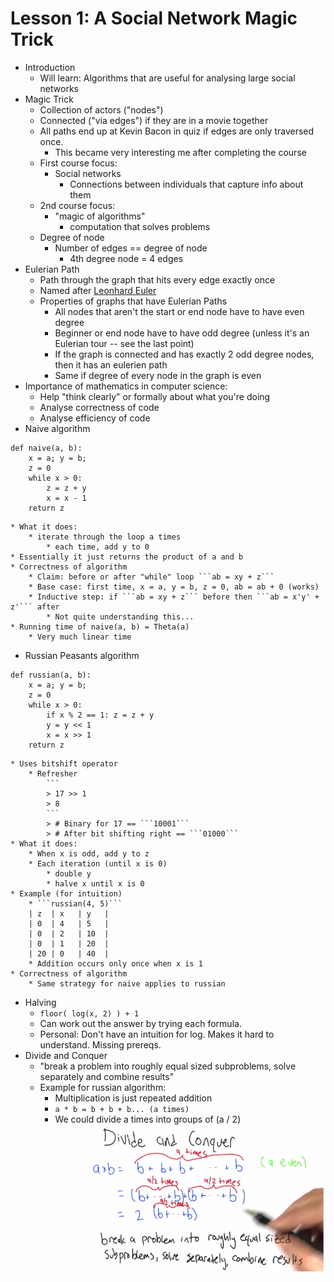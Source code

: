 # Lesson 1: A Social Network Magic Trick

* Introduction
    * Will learn: Algorithms that are useful for analysing large social networks
* Magic Trick
    * Collection of actors ("nodes")
    * Connected ("via edges") if they are in a movie together
    * All paths end up at Kevin Bacon in quiz if edges are only traversed once.
        * This became very interesting me after completing the course
    * First course focus:
        * Social networks
            * Connections between individuals that capture info about them
    * 2nd course focus:
        * "magic of algorithms"
            * computation that solves problems
    * Degree of node
        * Number of edges == degree of node
            * 4th degree node = 4 edges
* Eulerian Path
    * Path through the graph that hits every edge exactly once
    * Named after [Leonhard Euler](http://en.wikipedia.org/wiki/Leonhard_Euler)
    * Properties of graphs that have Eulerian Paths
        * All nodes that aren't the start or end node have to have even degree
        * Beginner or end node have to have odd degree (unless it's an Eulerian tour -- see the last point)
        * If the graph is connected and has exactly 2 odd degree nodes, then it has an eulerien path
        * Same if degree of every node in the graph is even
* Importance of mathematics in computer science:
    * Help "think clearly" or formally about what you're doing
    * Analyse correctness of code
    * Analyse efficiency of code
* Naive algorithm
```
def naive(a, b):
    x = a; y = b;
    z = 0
    while x > 0:
        z = z + y
        x = x - 1
    return z
```
    * What it does:
        * iterate through the loop a times
            * each time, add y to 0
    * Essentially it just returns the product of a and b 
    * Correctness of algorithm
        * Claim: before or after "while" loop ```ab = xy + z```
        * Base case: first time, x = a, y = b, z = 0, ab = ab + 0 (works)
        * Inductive step: if ```ab = xy + z``` before then ```ab = x'y' + z'``` after
            * Not quite understanding this...
    * Running time of naive(a, b) = Theta(a)
        * Very much linear time
* Russian Peasants algorithm
```
def russian(a, b):
    x = a; y = b;
    z = 0
    while x > 0:
        if x % 2 == 1: z = z + y
        y = y << 1
        x = x >> 1
    return z
```
    * Uses bitshift operator
        * Refresher
            ```
            > 17 >> 1
            > 8
            ```
            > # Binary for 17 == ```10001```
            > # After bit shifting right == ```01000```
    * What it does:
        * When x is odd, add y to z
        * Each iteration (until x is 0)
            * double y
            * halve x until x is 0
    * Example (for intuition)
        * ```russian(4, 5)```
        | z  | x   | y   |
        | 0  | 4   | 5   |
        | 0  | 2   | 10  |
        | 0  | 1   | 20  |
        | 20 | 0   | 40  | 
        * Addition occurs only once when x is 1
    * Correctness of algorithm
        * Same strategy for naive applies to russian
* Halving
    * ```floor( log(x, 2) ) + 1```
    * Can work out the answer by trying each formula.
    * Personal: Don't have an intuition for log. Makes it hard to understand. Missing prereqs.
* Divide and Conquer
    * "break a problem into roughly equal sized subproblems, solve separately and combine results"
    * Example for russian algorithm:
        * Multiplication is just repeated addition
        * ```a * b = b + b + b... (a times)```
        * We could divide a times into groups of (a / 2)
    <img src="./divide_and_conquer.png"></img>
